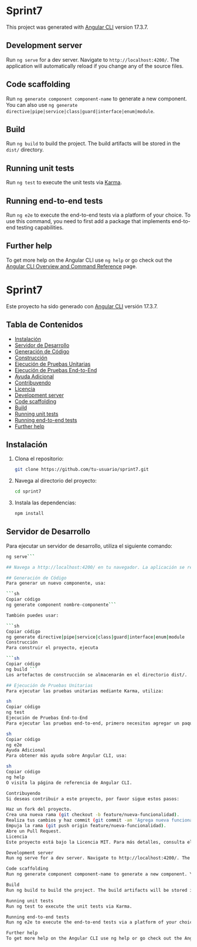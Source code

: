 # Sprint7

This project was generated with [Angular CLI](https://github.com/angular/angular-cli) version 17.3.7.

## Development server

Run `ng serve` for a dev server. Navigate to `http://localhost:4200/`. The application will automatically reload if you change any of the source files.

## Code scaffolding

Run `ng generate component component-name` to generate a new component. You can also use `ng generate directive|pipe|service|class|guard|interface|enum|module`.

## Build

Run `ng build` to build the project. The build artifacts will be stored in the `dist/` directory.

## Running unit tests

Run `ng test` to execute the unit tests via [Karma](https://karma-runner.github.io).

## Running end-to-end tests

Run `ng e2e` to execute the end-to-end tests via a platform of your choice. To use this command, you need to first add a package that implements end-to-end testing capabilities.

## Further help

To get more help on the Angular CLI use `ng help` or go check out the [Angular CLI Overview and Command Reference](https://angular.io/cli) page.

# Sprint7

Este proyecto ha sido generado con [Angular CLI](https://github.com/angular/angular-cli) versión 17.3.7.

## Tabla de Contenidos
- [Instalación](#instalación)
- [Servidor de Desarrollo](#servidor-de-desarrollo)
- [Generación de Código](#generación-de-código)
- [Construcción](#construcción)
- [Ejecución de Pruebas Unitarias](#ejecución-de-pruebas-unitarias)
- [Ejecución de Pruebas End-to-End](#ejecución-de-pruebas-end-to-end)
- [Ayuda Adicional](#ayuda-adicional)
- [Contribuyendo](#contribuyendo)
- [Licencia](#licencia)
- [Development server](#development-server)
- [Code scaffolding](#code-scaffolding)
- [Build](#build)
- [Running unit tests](#running-unit-tests)
- [Running end-to-end tests](#running-end-to-end-tests)
- [Further help](#further-help)

## Instalación

1. Clona el repositorio:
    ```sh
    git clone https://github.com/tu-usuario/sprint7.git
    ```
2. Navega al directorio del proyecto:
    ```sh
    cd sprint7
    ```
3. Instala las dependencias:
    ```sh
    npm install
    ```

## Servidor de Desarrollo

Para ejecutar un servidor de desarrollo, utiliza el siguiente comando:
```sh
ng serve```

## Navega a http://localhost:4200/ en tu navegador. La aplicación se recargará automáticamente si realizas cambios en los archivos fuente.

## Generación de Código
Para generar un nuevo componente, usa:

```sh
Copiar código
ng generate component nombre-componente```

También puedes usar:

```sh
Copiar código
ng generate directive|pipe|service|class|guard|interface|enum|module
Construcción
Para construir el proyecto, ejecuta

```sh
Copiar código
ng build ```
Los artefactos de construcción se almacenarán en el directorio dist/.

## Ejecución de Pruebas Unitarias
Para ejecutar las pruebas unitarias mediante Karma, utiliza:

sh
Copiar código
ng test
Ejecución de Pruebas End-to-End
Para ejecutar las pruebas end-to-end, primero necesitas agregar un paquete que implemente las capacidades de pruebas end-to-end. Luego, ejecuta:

sh
Copiar código
ng e2e
Ayuda Adicional
Para obtener más ayuda sobre Angular CLI, usa:

sh
Copiar código
ng help
O visita la página de referencia de Angular CLI.

Contribuyendo
Si deseas contribuir a este proyecto, por favor sigue estos pasos:

Haz un fork del proyecto.
Crea una nueva rama (git checkout -b feature/nueva-funcionalidad).
Realiza tus cambios y haz commit (git commit -am 'Agrega nueva funcionalidad').
Empuja la rama (git push origin feature/nueva-funcionalidad).
Abre un Pull Request.
Licencia
Este proyecto está bajo la Licencia MIT. Para más detalles, consulta el archivo LICENSE.

Development server
Run ng serve for a dev server. Navigate to http://localhost:4200/. The application will automatically reload if you change any of the source files.

Code scaffolding
Run ng generate component component-name to generate a new component. You can also use ng generate directive|pipe|service|class|guard|interface|enum|module.

Build
Run ng build to build the project. The build artifacts will be stored in the dist/ directory.

Running unit tests
Run ng test to execute the unit tests via Karma.

Running end-to-end tests
Run ng e2e to execute the end-to-end tests via a platform of your choice. To use this command, you need to first add a package that implements end-to-end testing capabilities.

Further help
To get more help on the Angular CLI use ng help or go check out the Angular CLI Overview and Command Reference page.
